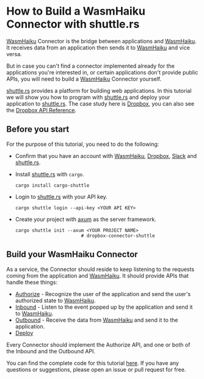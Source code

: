 # How to Build a WasmHaiku Connector with shuttle.rs

[WasmHaiku][w] Connector is the bridge between applications and [WasmHaiku][w]. It receives data from an application then sends it to [WasmHaiku][w] and vice versa.

But in case you can't find a connector implemented already for the applications you're interested in, or certain applications don't provide public APIs, you will need to build a [WasmHaiku][w] Connector yourself.

[shuttle.rs][sh] provides a platform for building web applications. In this tutorial we will show you how to program with [shuttle.rs][sh] and deploy your application to [shuttle.rs][sh]. The case study here is [Dropbox][d], you can also see the [Dropbox API Reference](https://www.dropbox.com/developers/documentation/http/documentation).

## Before you start

For the purpose of this tutorial, you need to do the following:

* Confirm that you have an account with [WasmHaiku][w], [Dropbox][d], [Slack][sl] and [shuttle.rs](https://www.shuttle.rs/login).
* Install [shuttle.rs][sh] with `cargo`.

  ```shell
  cargo install cargo-shuttle
  ```

* Login to [shuttle.rs][sh] with your API key.
  
  ```shell
  cargo shuttle login --api-key <YOUR API KEY>
  ```

* Create your project with [axum](https://docs.rs/axum/latest/axum/) as the server framework.
  
  ```shell
  cargo shuttle init --axum <YOUR PROJECT NAME>
                          # dropbox-connector-shuttle
  ```

## Build your WasmHaiku Connector

As a service, the Connector should reside to keep listening to the requests coming from the application and [WasmHaiku][w]. It should provide APIs that handle these things:

* [Authorize](./AUTHORIZE.md) - Recognize the user of the application and send the user's authorized state to [WasmHaiku][w].
* [Inbound](./INBOUND.md) - Listen to the event popped up by the application and send it to [WasmHaiku][w].
* [Outbound](./OUTBOUND.md) - Receive the data from [WasmHaiku][w] and send it to the application.
* [Deploy](./DEPLOY.md)

Every Connector should implement the Authorize API, and one or both of the Inbound and the Outbound API.

You can find the complete code for this tutorial [here](https://github.com/second-state/dropbox-connector-shuttle). If you have any questions or suggestions, please open an issue or pull request for free.

[d]: https://www.dropbox.com
[w]: https://flows.network
[sh]: https://shuttle.rs
[sl]: https://slack.com
